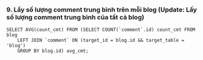 ### 9. Lấy số lượng comment trung bình trên mỗi blog (Update: Lấy số lượng comment trung bình của tất cả blog)
```mysql
SELECT AVG(count_cmt) FROM (SELECT COUNT(`comment`.id) count_cmt FROM blog 
	LEFT JOIN `comment` ON (target_id = blog.id && target_table = 'blog') 
    GROUP BY blog.id) avg_cmt;
```
